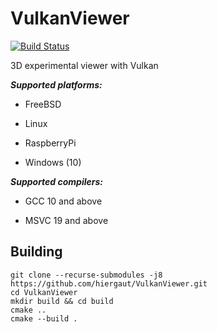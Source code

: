VulkanViewer
======================
[![Build Status](https://travis-ci.com/hiergaut/VulkanViewer.svg?branch=main)](https://travis-ci.com/hiergaut/VulkanViewer)

3D experimental viewer with Vulkan

***Supported platforms:***

 <!-- * Android (14+, ARM, x86, MIPS) -->
 <!-- * asm.js/Emscripten (1.25.0) -->
 * FreeBSD
 <!-- * iOS (iPhone, iPad, AppleTV) -->
 * Linux
 <!-- * MIPS Creator CI20 -->
 <!-- * OSX (10.12+) -->
 <!-- * PlayStation 4 -->
 * RaspberryPi
 <!-- * Windows (XP, Vista, 7, 8, 10) -->
 * Windows (10)
 <!-- * UWP (Universal Windows, Xbox One) -->

***Supported compilers:***

 <!-- * Clang 3.3 and above -->
 <!-- * GCC 5 and above -->
 * GCC 10 and above
 <!-- * VS2017 and above -->
 * MSVC 19 and above

Building
-------------

```
git clone --recurse-submodules -j8 https://github.com/hiergaut/VulkanViewer.git
cd VulkanViewer
mkdir build && cd build
cmake ..
cmake --build .
```
